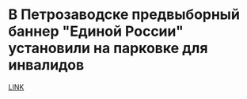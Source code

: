 # В Петрозаводске предвыборный баннер "Единой России" установили на парковке для инвалидов



[LINK](https://varlamov.ru/1921082.html)
